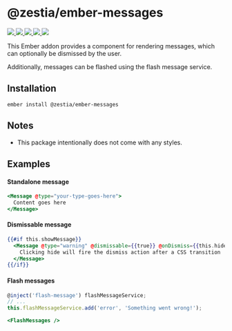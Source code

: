 # @zestia/ember-messages

<p>
  <a href="http://travis-ci.org/zestia/ember-messages">
    <img src="https://travis-ci.org/zestia/ember-messages.svg?branch=master">
  </a>

  <a href="https://david-dm.org/zestia/ember-messages#badge-embed">
    <img src="https://david-dm.org/zestia/ember-messages.svg">
  </a>

  <a href="https://david-dm.org/zestia/ember-messages#dev-badge-embed">
    <img src="https://david-dm.org/zestia/ember-messages/dev-status.svg">
  </a>

  <a href="https://emberobserver.com/addons/@zestia/ember-messages">
    <img src="https://emberobserver.com/badges/-zestia-ember-messages.svg">
  </a>

  <img src="https://img.shields.io/badge/Ember-%3E%3D%203.11-brightgreen">
</p>

This Ember addon provides a component for rendering messages, which can optionally be dismissed by the user.

Additionally, messages can be flashed using the flash message service.

## Installation

```
ember install @zestia/ember-messages
```

## Notes

- This package intentionally does not come with any styles.

## Examples

#### Standalone message

```handlebars
<Message @type="your-type-goes-here">
  Content goes here
</Message>
```

#### Dismissable message

```handlebars
{{#if this.showMessage}}
  <Message @type="warning" @dismissable={{true}} @onDismiss={{this.hideMessage}}>
    Clicking hide will fire the dismiss action after a CSS transition
  </Message>
{{/if}}
```

#### Flash messages

```javascript
@inject('flash-message') flashMessageService;
// ...
this.flashMessageService.add('error', 'Something went wrong!');
```

```handlebars
<FlashMessages />
```
